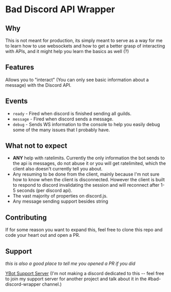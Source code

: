 # Bad Discord API Wrapper

## Why
This is not meant for production, its simply meant to serve as a way for me to learn how to use websockets and how to get a better grasp of interacting with APIs, and it might help you learn the basics as well (?)  

## Features
Allows you to "interact" (You can only see basic information about a message) with the Discord API.


## Events

- `ready` - Fired when discord is finished sending all guilds.
- `message` - Fired when discord sends a message.
- `debug` - Sends WS information to the console to help you easily debug some of the many issues that I probably have.

## What not to expect

- **ANY** help with ratelimits. Currently the only information the bot sends to the api is messages, do not abuse it or you will get ratelimited, which the client also doesn't currently tell you about.
- Any resuming to be done from the client, mainly because I'm not sure how to know when the client is disconnected. However the client is built to respond to discord invalidating the session and will reconnect after 1-5 seconds (per discord api).
- The vast majority of properties on discord.js.
- Any message sending support besides string


## Contributing

If for some reason you want to expand this, feel free to clone this repo and code your heart out and open a PR.

## Support
*this is also a good place to tell me you opened a PR if you did* 

[YBot Support Server](https://discord.gg/STe9YQgtz2) (I'm not making a discord dedicated to this -- feel free to join my support server for another project and talk about it in the #bad-discord-wrapper channel.)




